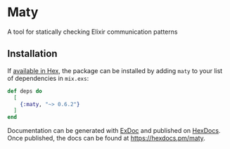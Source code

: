 # Maty

A tool for statically checking Elixir communication patterns

## Installation

If [available in Hex](https://hex.pm/docs/publish), the package can be installed
by adding `maty` to your list of dependencies in `mix.exs`:

```elixir
def deps do
  [
    {:maty, "~> 0.6.2"}
  ]
end
```

Documentation can be generated with [ExDoc](https://github.com/elixir-lang/ex_doc)
and published on [HexDocs](https://hexdocs.pm). Once published, the docs can
be found at <https://hexdocs.pm/maty>.
